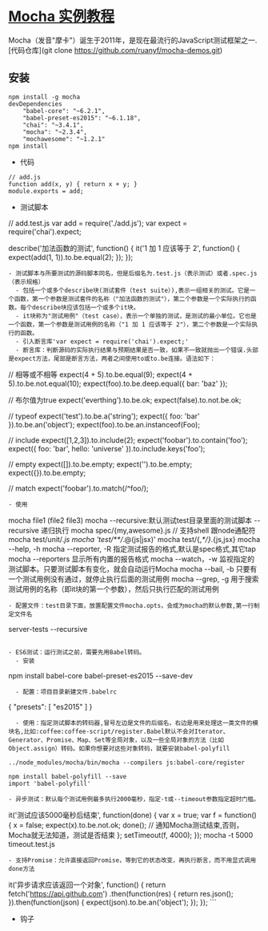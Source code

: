 # [Mocha 实例教程](http://www.ruanyifeng.com/blog/2015/12/a-mocha-tutorial-of-examples.html)

Mocha（发音"摩卡"）诞生于2011年，是现在最流行的JavaScript测试框架之一.[代码仓库](git clone https://github.com/ruanyf/mocha-demos.git)

## 安装

```
npm install -g mocha
devDependencies
    "babel-core": "~6.2.1",
    "babel-preset-es2015": "~6.1.18",
    "chai": "~3.4.1",
    "mocha": "~2.3.4",
    "mochawesome": "~1.2.1"
npm install
```

- 代码

```
// add.js
function add(x, y) { return x + y; }
module.exports = add;
```

- 测试脚本

// add.test.js var add = require('./add.js'); var expect = require('chai').expect;

describe('加法函数的测试', function() { it('1 加 1 应该等于 2', function() { expect(add(1, 1)).to.be.equal(2); }); });

```
- 测试脚本与所要测试的源码脚本同名，但是后缀名为.test.js（表示测试）或者.spec.js（表示规格）
  - 包括一个或多个describe块(测试套件（test suite）),表示一组相关的测试。它是一个函数，第一个参数是测试套件的名称（"加法函数的测试"），第二个参数是一个实际执行的函数。每个describe块应该包括一个或多个it块。
  - it块称为"测试用例"（test case），表示一个单独的测试，是测试的最小单位。它也是一个函数，第一个参数是测试用例的名称（"1 加 1 应该等于 2"），第二个参数是一个实际执行的函数。
  - 引入断言库'var expect = require('chai').expect;'
  - 断言库：判断源码的实际执行结果与预期结果是否一致，如果不一致就抛出一个错误.头部是expect方法，尾部是断言方法，两者之间使用to或to.be连接。语法如下：
```

// 相等或不相等 expect(4 + 5).to.be.equal(9); expect(4 + 5).to.be.not.equal(10); expect(foo).to.be.deep.equal({ bar: 'baz' });

// 布尔值为true expect('everthing').to.be.ok; expect(false).to.not.be.ok;

// typeof expect('test').to.be.a('string'); expect({ foo: 'bar' }).to.be.an('object'); expect(foo).to.be.an.instanceof(Foo);

// include expect([1,2,3]).to.include(2); expect('foobar').to.contain('foo'); expect({ foo: 'bar', hello: 'universe' }).to.include.keys('foo');

// empty expect([]).to.be.empty; expect('').to.be.empty; expect({}).to.be.empty;

// match expect('foobar').to.match(/^foo/);

```
- 使用
```

mocha file1 (file2 file3) mocha --recursive:默认测试test目录里面的测试脚本 --recursive 递归执行 mocha spec/{my,awesome}.js // 支持shell 跟node通配符 mocha test/unit/_.js mocha 'test/**/_.@(js|jsx)' mocha test/{,_*/}_.{js,jsx} mocha --help, -h mocha --reporter, -R 指定测试报告的格式,默认是spec格式,其它tap mocha --reporters 显示所有内置的报告格式 mocha --watch，-w 监视指定的测试脚本。只要测试脚本有变化，就会自动运行Mocha mocha --bail, -b 只要有一个测试用例没有通过，就停止执行后面的测试用例 mocha --grep, -g 用于搜索测试用例的名称（即it块的第一个参数），然后只执行匹配的测试用例

```
- 配置文件：test目录下面，放置配置文件mocha.opts，会成为mocha的默认参数,第一行制定文件名
```

server-tests --recursive

```

- ES6测试：运行测试之前，需要先用Babel转码。
  - 安装
```

npm install babel-core babel-preset-es2015 --save-dev

```
  - 配置：项目目录新建文件.babelrc
```

{ "presets": [ "es2015" ] }

```
  - 使用：指定测试脚本的转码器,冒号左边是文件的后缀名，右边是用来处理这一类文件的模块名,比如:coffee:coffee-script/register.Babel默认不会对Iterator、Generator、Promise、Map、Set等全局对象，以及一些全局对象的方法（比如Object.assign）转码。如果你想要对这些对象转码，就要安装babel-polyfill
```

```
../node_modules/mocha/bin/mocha --compilers js:babel-core/register

npm install babel-polyfill --save
import 'babel-polyfill'
```

```
- 异步测试：默认每个测试用例最多执行2000毫秒，指定-t或--timeout参数指定超时门槛。
```

it('测试应该5000毫秒后结束', function(done) { var x = true; var f = function() { x = false; expect(x).to.be.not.ok; done(); // 通知Mocha测试结束,否则，Mocha就无法知道，测试是否结束 }; setTimeout(f, 4000); }); mocha -t 5000 timeout.test.js

```
- 支持Promise：允许直接返回Promise，等到它的状态改变，再执行断言，而不用显式调用done方法
```

it('异步请求应该返回一个对象', function() { return fetch('<https://api.github.com>') .then(function(res) { return res.json(); }).then(function(json) { expect(json).to.be.an('object'); }); }); ```

- 钩子
